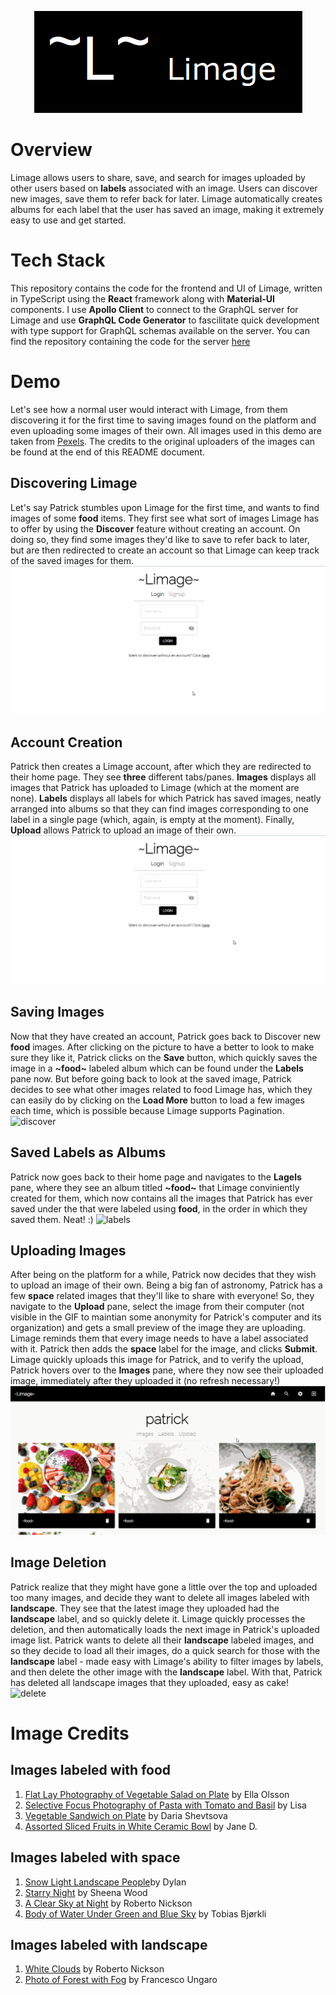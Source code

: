 <p align="center">
<img src="https://raw.githubusercontent.com/rishivijayv/screenshots/main/limage/limageBanner.png" />
<br />
</p>


# Overview
Limage allows users to share, save, and search for images uploaded by other users based on **labels** associated with an image. Users can discover new images, save them to refer back for later. Limage automatically creates albums for each label that the user has saved an image, making it extremely easy to use and get started. 

# Tech Stack
This repository contains the code for the frontend and UI of Limage, written in TypeScript using the **React** framework along with **Material-UI** components. I use **Apollo Client** to connect to the GraphQL server for Limage and use **GraphQL Code Generator** to fascilitate quick development with type support for GraphQL schemas available on the server. You can find the repository containing the code for the server [here](https://github.com/rishivijayv/limage-server)

# Demo
Let's see how a normal user would interact with Limage, from them discovering it for the first time to saving images found on the platform and even uploading some images of their own. All images used in this demo are taken from [Pexels](https://www.pexels.com/). The credits to the original uploaders of the images can be found at the end of this README document.

## Discovering Limage
Let's say Patrick stumbles upon Limage for the first time, and wants to find images of some **food** items. They first see what sort of images Limage has to offer by using the **Discover** feature without creating an account. On doing so, they find some images they'd like to save to refer back to later, but are then redirected to create an account so that Limage can keep track of the saved images for them.
![discoverPreLogin](https://raw.githubusercontent.com/rishivijayv/screenshots/main/limage/discoverPreLogin.gif)

## Account Creation
Patrick then creates a Limage account, after which they are redirected to their home page. They see **three** different tabs/panes. **Images** displays all images that Patrick has uploaded to Limage (which at the moment are none). **Labels** displays all labels for which Patrick has saved images, neatly arranged into albums so that they can find images corresponding to one label in a single page (which, again, is empty at the moment). Finally, **Upload** allows Patrick to upload an image of their own.
![signup](https://raw.githubusercontent.com/rishivijayv/screenshots/main/limage/signup.gif)

## Saving Images
Now that they have created an account, Patrick goes back to Discover new **food** images. After clicking on the picture to have a better to look to make sure they like it, Patrick clicks on the **Save** button, which quickly saves the image in a **~food~** labeled album which can be found under the **Labels** pane now. But before going back to look at the saved image, Patrick decides to see what other images related to food Limage has, which they can easily do by clicking on the **Load More** button to load a few images each time, which is possible because Limage supports Pagination. 
![discover](https://raw.githubusercontent.com/rishivijayv/screenshots/main/limage/discover.gif)

## Saved Labels as Albums
Patrick now goes back to their home page and navigates to the **Lagels** pane, where they see an album titled **~food~** that Limage conviniently created for them, which now contains all the images that Patrick has ever saved under the that were labeled using **food**, in the order in which they saved them. Neat! :\)
![labels](https://raw.githubusercontent.com/rishivijayv/screenshots/main/limage/labels.gif)

## Uploading Images
After being on the platform for a while, Patrick now decides that they wish to upload an image of their own. Being a big fan of astronomy, Patrick has a few **space** related images that they'll like to share with everyone! So, they navigate to the **Upload** pane, select the image from their computer (not visible in the GIF to maintian some anonymity for Patrick's computer and its organization) and gets a small preview of the image they are uploading. Limage reminds them that every image needs to have a label associated with it. Patrick then adds the **space** label for the image, and clicks **Submit**. Limage quickly uploads this image for Patrick, and to verify the upload, Patrick hovers over to the **Images** pane, where they now see their uploaded image, immediately after they uploaded it (no refresh necessary!)
![upload](https://raw.githubusercontent.com/rishivijayv/screenshots/main/limage/upload.gif)

## Image Deletion
Patrick realize that they might have gone a little over the top and uploaded too many images, and decide they want to delete all images labeled with **landscape**. They see that the latest image they uploaded had the **landscape** label, and so quickly delete it. Limage quickly processes the deletion, and then automatically loads the next image in Patrick's uploaded image list. Patrick wants to delete all their **landscape** labeled images, and so they decide to load all their images, do a quick search for those with the **landscape** label - made easy with Limage's ability to filter images by labels, and then delete the other image with the **landscape** label. With that, Patrick has deleted all landscape images that they uploaded, easy as cake!
![delete](https://raw.githubusercontent.com/rishivijayv/screenshots/main/limage/delete.gif)

# Image Credits
## Images labeled with **food**
1. [Flat Lay Photography of Vegetable Salad on Plate](https://www.pexels.com/photo/flat-lay-photography-of-vegetable-salad-on-plate-1640777/) by Ella Olsson
2. [Selective Focus Photography of Pasta with Tomato and Basil](https://www.pexels.com/photo/selective-focus-photography-of-pasta-with-tomato-and-basil-1279330/) by Lisa
3. [Vegetable Sandwich on Plate](https://www.pexels.com/photo/vegetable-sandwich-on-plate-1095550/) by Daria Shevtsova
4. [Assorted Sliced Fruits in White Ceramic Bowl](https://www.pexels.com/photo/assorted-sliced-fruits-in-white-ceramic-bowl-1092730/) by Jane D.

## Images labeled with **space**
1. [Snow Light Landscape People](https://www.pexels.com/photo/snow-light-landscape-people-4456224/)by Dylan
2. [Starry Night](https://www.pexels.com/photo/starry-night-574116/) by Sheena Wood
3. [A Clear Sky at Night](https://www.pexels.com/photo/a-clear-sky-at-night-2885320/) by Roberto Nickson
4. [Body of Water Under Green and Blue Sky](https://www.pexels.com/photo/body-of-water-under-green-and-blue-sky-2113558/) by Tobias Bjørkli

## Images labeled with **landscape**
1. [White Clouds](https://www.pexels.com/photo/white-clouds-2775196/) by Roberto Nickson
2. [Photo of Forest with Fog](https://www.pexels.com/photo/photo-of-forest-with-fog-1671324/) by 
Francesco Ungaro
